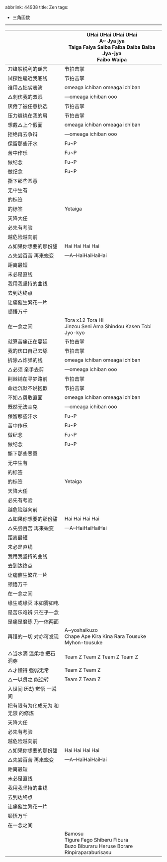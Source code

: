 abbrlink: 44938
title: Zen
tags:
  - 三角函数
---
|      |UHai UHai UHai UHai<br>A~ Jya jya<br>Taiga Faiya Saiba Faiba Daiba  Baiba Jya-jya<br>Faibo Waipa|
|--|--|
|刀锋般锐利的谣言|节拍击掌|
|试探性逼近我底线|节拍击掌|
|谁用△拙劣表演|omeaga ichiban omeaga ichiban|
|△刺伤我的双眼|—omeaga ichiban ooo|
|厌倦了被任意挑选|节拍击掌|
|压力缠绕在我的肩|节拍击掌|
|想戴△上个假面|omeaga ichiban omeaga ichiban|
|拒绝再去争辩|—omeaga ichiban ooo|
|保留那些汗水|Fu~P |
|苦中作乐|Fu~P |
|做纪念|Fu~P |
|做纪念|Fu~P |
|撕下那些恶意|      |
|无中生有|      |
|的标签|      |
|的标签|Yetaiga|
|天降大任|      |
|必先有考验|      |
|越危险越向前|      |
|△如果你想要的那份甜|Hai Hai Hai Hai|
|△先尝百苦 再来蜕变|—A~HaiHaiHaiHai|
|距离最短|      |
|未必是直线|      |
|我用我坚持的曲线|      |
|去到达终点|      |
|让痛催生繁花一片|      |
|顿悟万千|      |
|在一念之间|Tora x12 Tora Hi<br>Jinzou Seni Ama Shindou Kasen Tobi Jyo-kyo|
|就算苦痛正在蔓延|节拍击掌|
|我的伤口自己去舔|节拍击掌|
|拆除△炸弹的线|omeaga ichiban omeaga ichiban|
|△必须 亲手去剪|—omeaga ichiban ooo|
|荆棘铺在寻梦路前|节拍击掌|
|命运沉默不说抱歉|节拍击掌|
|不如△勇敢直面|omeaga ichiban omeaga ichiban|
|既然无法幸免|—omeaga ichiban ooo|
|保留那些汗水|Fu~P |
|苦中作乐|Fu~P |
|做纪念|Fu~P |
|做纪念|Fu~P |
|撕下那些恶意|      |
|无中生有|      |
|的标签|      |
|的标签|Yetaiga|
|天降大任|      |
|必先有考验|      |
|越危险越向前|      |
|△如果你想要的那份甜|Hai Hai Hai Hai|
|△先尝百苦 再来蜕变|—A~HaiHaiHaiHai|
|距离最短|      |
|未必是直线|      |
|我用我坚持的曲线|      |
|去到达终点|      |
|让痛催生繁花一片|      |
|顿悟万千|      |
|在一念之间|      |
|缘生或缘灭 本如雾如电|      |
|是苦乐难辨 只在乎一念|      |
|是痛是磨练 乃一体两面|      |
|再错的一切 对亦可发现|A~yoshaikuzo<br>Chape Ape Kira Kina Rara Tousuke Myhon-tousuke|
|      |      |
|△当水滴 温柔地 把石洞穿|Team Z Team Z Team Z Team Z|
|△才懂得 强弱无常|Team Z Team Z|
|△一以贯之 能逆转|Team Z Team Z|
|入世间 历劫 觉悟 一瞬间|      |
|把有限有为化成无为 和无限 的修炼|      |
|天降大任|      |
|必先有考验|      |
|越危险越向前|      |
|△如果你想要的那份甜|Hai Hai Hai Hai|
|△先尝百苦 再来蜕变|—A~HaiHaiHaiHai|
|距离最短|      |
|未必是直线|      |
|我用我坚持的曲线|      |
|去到达终点|      |
|让痛催生繁花一片|      |
|顿悟万千|      |
|在一念之间|      |
|      |Bamosu<br>Tigure Fego Shiberu Fibura<br>Buzo Biburaru Heruse Borare<br>Rinpiraparaburisasu|